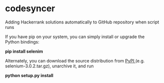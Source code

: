 # codesyncer

Adding Hackerrank solutions automatically to GitHub repository when script runs


If you have pip on your system, you can simply install or upgrade the Python bindings:  

  <b>pip install selenim</b>

Alternately, you can download the source distribution from <a href = ''> PyPI </a> (e.g. selenium-3.0.2.tar.gz), unarchive it, and run

  <b>python setup.py install</b>
